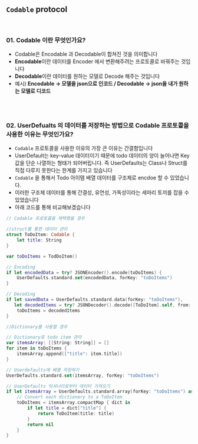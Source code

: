 <br/>

## `Codable` protocol 

<br/>



### 01. Codable 이란 무엇인가요?

- Codable은 Encodable 과 Decodable이 합쳐진 것을 의미합니다
- **Encodable**이란 데이터를 Encoder 에서 변환해주려는 프로토콜로 바꿔주는 것입니다
- **Decodable**이란 데이터를 원하는 모델로 Decode 해주는 것입니다
- 예시) **Encodable -> 모델을 json으로 인코드 / Decodable -> json을 내가 원하는 모델로 디코드**

<br/><br/>

### 02. UserDefualts 의 데이터를 저장하는 방법으로 Codable 프로토콜을 사용한 이유는 무엇인가요?

- `Codable` 프로토콜을 사용한 이유의 가장 큰 이유는 간결함입니다
- UserDefault는 key-value 데이터이기 때문에 todo 데이터의 양이 늘어나면 Key값을 단순 나열하는 형태가 되어버립니다. 즉 UserDefaults는 Class나 Struct를 직접 다루지 못한다는 한계를 가지고 있습니다
- `Codable` 을 통해서 Todo 아이템 배열 데이터를 구조체로  encdoe 할 수 있었습니다.
- 이러한 구조체 데이터를 통해 간결성, 유연성, 가독성이라는 세마리 토끼를 잡을 수 있었습니다
- 아래 코드를 통해 비교해보겠습니다

```Swift
// Codable 프로토콜을 채택했을 경우

//struct를 통한 데이터 관리
struct ToDoItem: Codable {
    let title: String
}

var toDoItems = TodDoItem()

// Encoding 
if let encodedData = try? JSONEncoder().encode(toDoItems) {
    UserDefaults.standard.set(encodedData, forKey: "toDoItems")
}

// Decoding 
if let savedData = UserDefaults.standard.data(forKey: "toDoItems"),
   let decodedItems = try? JSONDecoder().decode([ToDoItem].self, from: savedData) {
    toDoItems = decodedItems
}
```
```swift
//Dictionary를 사용할 경우

// Dictionary로 todo item 관리
var itemsArray: [[String: String]] = []
for item in toDoItems {
    itemsArray.append(["title": item.title])
}

// Userdefaults에 배열 저장하기
UserDefaults.standard.set(itemsArray, forKey: "toDoItems")

// UserDefaults 딕셔너리로부터 데이터 가져오기
if let itemsArray = UserDefaults.standard.array(forKey: "toDoItems") as? [[String: String]] {
    // Convert each dictionary to a ToDoItem
    toDoItems = itemsArray.compactMap { dict in
        if let title = dict["title"] {
            return ToDoItem(title: title)
        }
        return nil
    }
}
```
